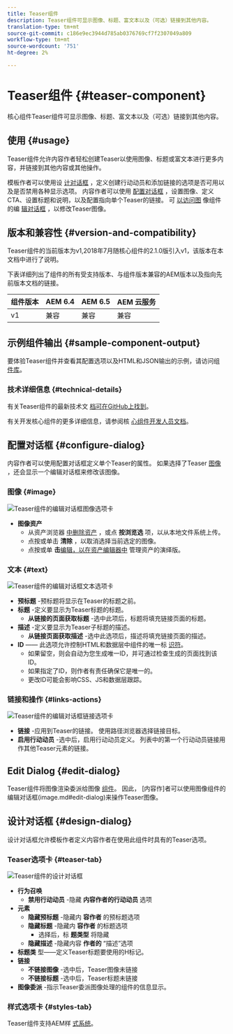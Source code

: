 ```yaml
---
title: Teaser组件
description: Teaser组件可显示图像、标题、富文本以及（可选）链接到其他内容。
translation-type: tm+mt
source-git-commit: c186e9ec3944d785ab0376769cf7f2307049a809
workflow-type: tm+mt
source-wordcount: '751'
ht-degree: 2%

---
```



# Teaser组件 {#teaser-component}

核心组件Teaser组件可显示图像、标题、富文本以及（可选）链接到其他内容。

## 使用 {#usage}

Teaser组件允许内容作者轻松创建Teaser以使用图像、标题或富文本进行更多内容，并链接到其他内容或其他操作。

模板作者可以使用设 [计对话框](#design-dialog) ，定义创建行动动员和添加链接的选项是否可用以及是否禁用各种显示选项。 内容作者可以使用 [配置对话框](#configure-dialog) ，设置图像、定义CTA、设置标题和说明，以及配置指向单个Teaser的链接。 可 [以访问图](image.md#edit-dialog) 像组件的编 [辑对话框](image.md) ，以修改Teaser图像。

## 版本和兼容性 {#version-and-compatibility}

Teaser组件的当前版本为v1,2018年7月随核心组件的2.1.0版引入v1，该版本在本文档中进行了说明。

下表详细列出了组件的所有受支持版本、与组件版本兼容的AEM版本以及指向先前版本文档的链接。

| 组件版本 | AEM 6.4 | AEM 6.5 | AEM 云服务 |
|---|---|---|---|
| v1 | 兼容 | 兼容 | 兼容 |

## 示例组件输出 {#sample-component-output}

要体验Teaser组件并查看其配置选项以及HTML和JSON输出的示例，请访问组 [件库](https://adobe.com/go/aem_cmp_library_teaser)。

### 技术详细信息 {#technical-details}

有关Teaser组件的最新技术文 [档可在GitHub上找到](https://adobe.com/go/aem_cmp_tech_teaser_v1)。

有关开发核心组件的更多详细信息，请参阅核 [心组件开发人员文档](/help/developing/overview.md)。

## 配置对话框 {#configure-dialog}

内容作者可以使用配置对话框定义单个Teaser的属性。 如果选择了Teaser [图像](#edit-dialog) ，还会显示一个编辑对话框来修改该图像。

### 图像 {#image}

![Teaser组件的编辑对话框图像选项卡](/help/assets/teaser-edit-image.png)

* **图像资产**
   * 从资产浏览器 [中删除资产](https://docs.adobe.com/content/help/en/experience-manager-cloud-service/sites/authoring/fundamentals/environment-tools.html) ，或点 **按浏览选** 项，以从本地文件系统上传。
   * 点按或单击 **清除** ，以取消选择当前选定的图像。
   * 点按或单 **击**[编辑，以在资产编辑器中](https://docs.adobe.com/content/help/en/experience-manager-cloud-service/assets/manage/manage-digital-assets.html) 管理资产的演绎版。

### 文本 {#text}

![Teaser组件的编辑对话框文本选项卡](/help/assets/teaser-edit-text.png)

* **预标题** -预标题将显示在Teaser的标题之前。
* **标题** -定义要显示为Teaser标题的标题。
   * **从链接的页面获取标题** -选中此项后，标题将填充链接页面的标题。
* **描述** -定义要显示为Teaser子标题的描述。
   * **从链接页面获取描述** -选中此选项后，描述将填充链接页面的描述。
* **ID** —— 此选项允许控制HTML和数据层中组件的唯一标 [识符](/help/developing/data-layer/overview.md)。
   * 如果留空，则会自动为您生成唯一ID，并可通过检查生成的页面找到该ID。
   * 如果指定了ID，则作者有责任确保它是唯一的。
   * 更改ID可能会影响CSS、JS和数据层跟踪。

### 链接和操作 {#links-actions}

![Teaser组件的编辑对话框链接选项卡](/help/assets/teaser-edit-link.png)

* **链接** -应用到Teaser的链接。 使用路径浏览器选择链接目标。
* **启用行动动员** -选中后，启用行动动员定义。 列表中的第一个行动动员链接用作其他Teaser元素的链接。

## Edit Dialog {#edit-dialog}

Teaser组件将图像渲染委派给图像 [组件](image.md)。 因此， [内容作]者可以使用图像组件的编辑对话框(image.md#edit-dialog)来操作Teaser图像。

## 设计对话框 {#design-dialog}

设计对话框允许模板作者定义内容作者在使用此组件时具有的Teaser选项。

### Teaser选项卡 {#teaser-tab}

![Teaser组件的设计对话框](/help/assets/teaser-design.png)

* **行为召唤**
   * **禁用行动动员** -隐藏 **内容作者的行动动员** 选项
* **元素**
   * **隐藏预标题** -隐藏内 **容作者** 的预标题选项
   * **隐藏标题** -隐藏内 **容作者** 的标题选项
      * 选择后，标 **题类型** 将隐藏
   * **隐藏描述** -隐藏内容 **作者的** “描述”选项
* **标题类** 型——定义Teaser标题要使用的H标记。
* **链接**
   * **不链接图像** -选中后，Teaser图像未链接
   * **不链接标题** -选中后，Teaser标题未链接
* **图像委派** -指示Teaser委派图像处理的组件的信息显示。

### 样式选项卡 {#styles-tab}

Teaser组件支持AEM样 [式系统](/help/get-started/authoring.md#component-styling)。
